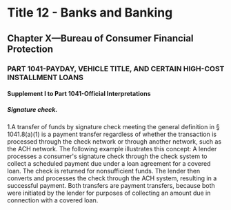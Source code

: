 
# Title 12 - Banks and Banking
## Chapter X—Bureau of Consumer Financial Protection
### PART 1041-PAYDAY, VEHICLE TITLE, AND CERTAIN HIGH-COST INSTALLMENT LOANS
#### Supplement I to Part 1041-Official Interpretations
##### Signature check.

1.A transfer of funds by signature check meeting the general definition in § 1041.8(a)(1) is a payment transfer regardless of whether the transaction is processed through the check network or through another network, such as the ACH network. The following example illustrates this concept: A lender processes a consumer's signature check through the check system to collect a scheduled payment due under a loan agreement for a covered loan. The check is returned for nonsufficient funds. The lender then converts and processes the check through the ACH system, resulting in a successful payment. Both transfers are payment transfers, because both were initiated by the lender for purposes of collecting an amount due in connection with a covered loan.
